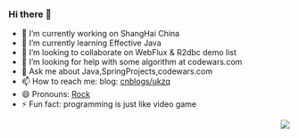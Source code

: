 ### Hi there 👋

- 🔭 I’m currently working on ShangHai China
- 🌱 I’m currently learning Effective Java
- 👯 I’m looking to collaborate on WebFlux & R2dbc demo list
- 🤔 I’m looking for help with some algorithm at codewars.com
- 💬 Ask me about Java,SpringProjects,codewars.com
- 📫 How to reach me: blog: [cnblogs/ukzq](https://www.cnblogs.com/ukzq/)
- 😄 Pronouns: [Rock](https://moocstudent.github.io/tools.html)
- ⚡ Fun fact: programming is just like video game

<img align="right" src="https://github-readme-stats.vercel.app/api?username=moocstudent&show_icons=true&theme=gruvbox" />
